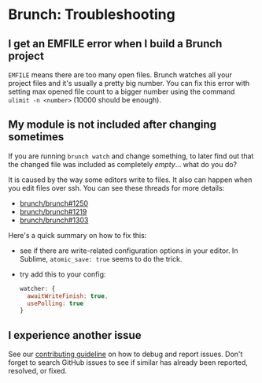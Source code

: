 # Brunch: Troubleshooting

<div class="toc-placeholder"></div>

<a name="emfile"></a>

## I get an EMFILE error when I build a Brunch project

`EMFILE` means there are too many open files.
Brunch watches all your project files and it's usually a pretty big number.
You can fix this error with setting max opened file count to a bigger number
using the command `ulimit -n <number>` (10000 should be enough).

## My module is not included after changing sometimes

If you are running `brunch watch` and change something, to later find out that the changed file was included as completely *empty*... what do you do?

It is caused by the way some editors write to files.
It also can happen when you edit files over ssh.
You can see these threads for more details:

* [brunch/brunch#1250](https://github.com/brunch/brunch/issues/1250)
* [brunch/brunch#1219](https://github.com/brunch/brunch/issues/1219)
* [brunch/brunch#1303](https://github.com/brunch/brunch/issues/1303)

Here's a quick summary on how to fix this:

* see if there are write-related configuration options in your editor. In Sublime, `atomic_save: true` seems to do the trick.

* try add this to your config:

  ```js
  watcher: {
    awaitWriteFinish: true,
    usePolling: true
  }
  ```

## I experience another issue

See our [contributing guideline](https://github.com/brunch/brunch/blob/master/CONTRIBUTING.md#did-you-find-a-bug) on how to debug and report issues. Don't forget to search GitHub issues to see if similar has already been reported, resolved, or fixed.
